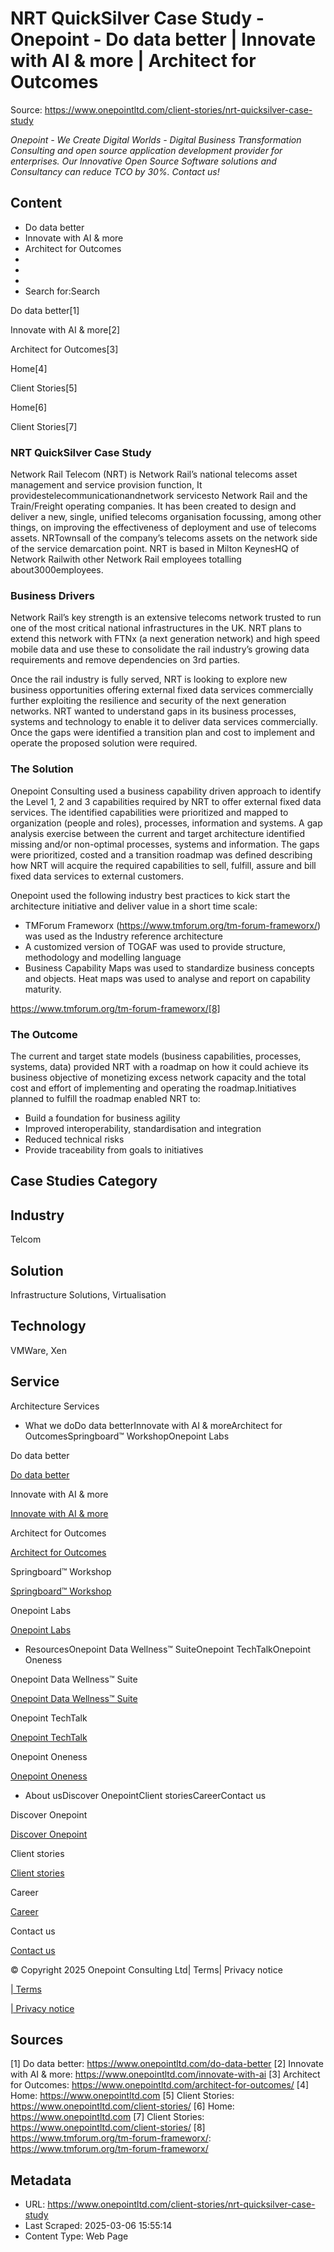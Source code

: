 # NRT QuickSilver Case Study - Onepoint - Do data better | Innovate with AI & more | Architect for Outcomes

Source: https://www.onepointltd.com/client-stories/nrt-quicksilver-case-study

*Onepoint - We Create Digital Worlds - Digital Business Transformation Consulting and open source application development provider for enterprises. Our Innovative Open Source Software solutions and Consultancy can reduce TCO by 30%. Contact us!*

## Content

- Do data better
- Innovate with AI & more
- Architect for Outcomes
- 
- 
- 
- Search for:Search

Do data better[1]

Innovate with AI & more[2]

Architect for Outcomes[3]

Home[4]

Client Stories[5]

Home[6]

Client Stories[7]

### NRT QuickSilver Case Study

Network Rail Telecom (NRT) is Network Rail’s national telecoms asset management and service provision function, It providestelecommunicationandnetwork servicesto Network Rail and the Train/Freight operating companies. It has been created to design and deliver a new, single, unified telecoms organisation focussing, among other things, on improving the effectiveness of deployment and use of telecoms assets. NRTownsall of the company’s telecoms assets on the network side of the service demarcation point. NRT is based in Milton KeynesHQ of Network Railwith other Network Rail employees totalling about3000employees.

### Business Drivers

Network Rail’s key strength is an extensive telecoms network trusted to run one of the most critical national infrastructures in the UK. NRT plans to extend this network with FTNx (a next generation network) and high speed mobile data and use these to consolidate the rail industry’s growing data requirements and remove dependencies on 3rd parties.

Once the rail industry is fully served, NRT is looking to explore new business opportunities offering external fixed data services commercially further exploiting the resilience and security of the next generation networks. NRT wanted to understand gaps in its business processes, systems and technology to enable it to deliver data services commercially. Once the gaps were identified a transition plan and cost to implement and operate the proposed solution were required.

### The Solution

Onepoint Consulting used a business capability driven approach to identify the Level 1, 2 and 3 capabilities required by NRT to offer external fixed data services. The identified capabilities were prioritized and mapped to organization (people and roles), processes, information and systems. A gap analysis exercise between the current and target architecture identified missing and/or non-optimal processes, systems and information. The gaps were prioritized, costed and a transition roadmap was defined describing how NRT will acquire the required capabilities to sell, fulfill, assure and bill fixed data services to external customers.

Onepoint used the following industry best practices to kick start the architecture initiative and deliver value in a short time scale:

- TMForum Frameworx (https://www.tmforum.org/tm-forum-frameworx/) was used as the Industry reference architecture
- A customized version of TOGAF was used to provide structure, methodology and modelling language
- Business Capability Maps was used to standardize business concepts and objects. Heat maps was used to analyse and report on capability maturity.

https://www.tmforum.org/tm-forum-frameworx/[8]

### The Outcome

The current and target state models (business capabilities, processes, systems, data) provided NRT with a roadmap on how it could achieve its business objective of monetizing excess network capacity and the total cost and effort of implementing and operating the roadmap.Initiatives planned to fulfill the roadmap enabled NRT to:

- Build a foundation for business agility
- Improved interoperability, standardisation and integration
- Reduced technical risks
- Provide traceability from goals to initiatives

## Case Studies Category

## Industry

Telcom

## Solution

Infrastructure Solutions, Virtualisation

## Technology

VMWare, Xen

## Service

Architecture Services

- What we doDo data betterInnovate with AI & moreArchitect for OutcomesSpringboard™ WorkshopOnepoint Labs

Do data better

[Do data better](/do-data-better)

Innovate with AI & more

[Innovate with AI & more](/innovate-with-ai-more/)

Architect for Outcomes

[Architect for Outcomes](/architect-for-outcomes/)

Springboard™ Workshop

[Springboard™ Workshop](/onepoint-springboard/)

Onepoint Labs

[Onepoint Labs](/onepoint-labs/)

- ResourcesOnepoint Data Wellness™ SuiteOnepoint TechTalkOnepoint Oneness

Onepoint Data Wellness™ Suite

[Onepoint Data Wellness™ Suite](/data-wellness/)

Onepoint TechTalk

[Onepoint TechTalk](/techtalk)

Onepoint Oneness

[Onepoint Oneness](/oneness/)

- About usDiscover OnepointClient storiesCareerContact us

Discover Onepoint

[Discover Onepoint](/discover-onepoint/)

Client stories

[Client stories](/client-stories/)

Career

[Career](/career-opportunities/)

Contact us

[Contact us](/contact-us/)

© Copyright 2025 Onepoint Consulting Ltd| Terms| Privacy notice

[| Terms](/policies/)

[| Privacy notice](/policies/privacy-policy/)


## Sources

[1] Do data better: https://www.onepointltd.com/do-data-better
[2] Innovate with AI & more: https://www.onepointltd.com/innovate-with-ai
[3] Architect for Outcomes: https://www.onepointltd.com/architect-for-outcomes/
[4] Home: https://www.onepointltd.com
[5] Client Stories: https://www.onepointltd.com/client-stories/
[6] Home: https://www.onepointltd.com
[7] Client Stories: https://www.onepointltd.com/client-stories/
[8] https://www.tmforum.org/tm-forum-frameworx/: https://www.tmforum.org/tm-forum-frameworx/

## Metadata

- URL: https://www.onepointltd.com/client-stories/nrt-quicksilver-case-study
- Last Scraped: 2025-03-06 15:55:14
- Content Type: Web Page
